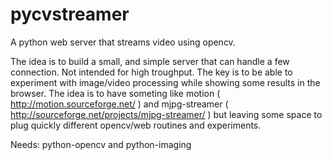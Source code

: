 pycvstreamer
============

A python web server that streams video using opencv.

The idea is to build a small, and simple server that can handle a 
few connection. Not intended for high troughput. The key is to be able 
to experiment with image/video processing while showing some results in the 
browser.
The idea is to have someting like motion ( http://motion.sourceforge.net/ ) and 
mjpg-streamer ( http://sourceforge.net/projects/mjpg-streamer/ ) but leaving
some space to plug quickly different opencv/web routines and experiments.

Needs: python-opencv and python-imaging
